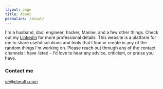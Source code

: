```yaml
---
layout: page
title: About
permalink: /about/
---
```


I'm a husband, dad, engineer, hacker, Marine, and a few other things. Check out my [LinkedIn](https://www.linkedin.com/in/sdheath) for more professional details. This website is a platform for me to share useful solutions and tools that I find or create in any of the random things I'm working on. Please reach out through any of the contact channels I have listed - I'd love to hear any advice, criticism, or praise you have. 

### Contact me

[se@nheath.com](mailto:se@nheath.com)

